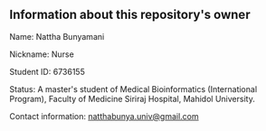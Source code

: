 ## Information about this repository's owner ##

Name: Nattha Bunyamani

Nickname: Nurse

Student ID: 6736155

Status: A master's student of Medical Bioinformatics (International Program), Faculty of Medicine Siriraj Hospital, Mahidol University. 

Contact information: natthabunya.univ@gmail.com
